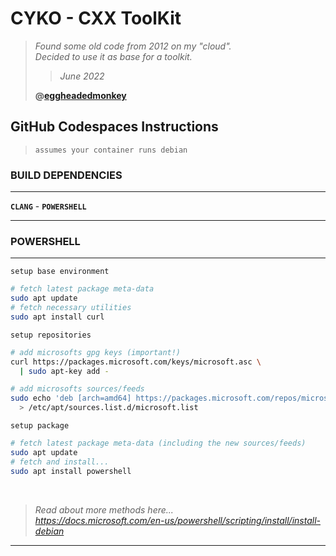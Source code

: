 # **CYKO** - CXX ToolKit

> *Found some old code from 2012 on my "cloud".*\
> *Decided to use it as base for a toolkit.*
>
> > *June 2022*
>
> **@[eggheadedmonkey](https://github.com/eggheadedmonkey)**

## **GitHub Codespaces Instructions**

> `assumes your container runs debian`

### **BUILD DEPENDENCIES**

---

**`CLANG`** - **`POWERSHELL`**

---

### **POWERSHELL**

---

`setup base environment`

```sh
# fetch latest package meta-data
sudo apt update
# fetch necessary utilities
sudo apt install curl
```

`setup repositories`

```sh
# add microsofts gpg keys (important!)
curl https://packages.microsoft.com/keys/microsoft.asc \
  | sudo apt-key add -

# add microsofts sources/feeds
sudo echo 'deb [arch=amd64] https://packages.microsoft.com/repos/microsoft-debian-bullseye-prod bullseye main' \
  > /etc/apt/sources.list.d/microsoft.list
```

`setup package`

```sh
# fetch latest package meta-data (including the new sources/feeds)
sudo apt update
# fetch and install...
sudo apt install powershell
```

</br>

> *Read about more methods here...*\
> *https://docs.microsoft.com/en-us/powershell/scripting/install/install-debian*

---

<!--
https://github.com/cykomaniacs/cyko/blob/main/README.md?plain=1#L26
[POWERSHELL](https://github.com/cykomaniacs/cyko#powershell)
-->
